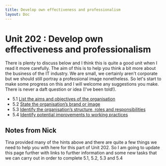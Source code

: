 ```yaml
---
title: Develop own effectiveness and professionalism
layout: Doc
---
```


# Unit 202 : Develop own effectiveness and professionalism

There is plenty to discuss below and I think this is quite a good unit when I read it more carefully. The aim of this is to help you think a bit more about the business of the IT industry. We are small, we certainly aren't corporate but we should still portray a professional image nonetheless. So let's start to make some progress on this and I will welcome any suggestions you make. There is never a daft question or idea (I've been told!).

- 5.1 [List the aims and objectives of the organisation](5.1)
- 5.2 [State the organisation’s brand or image](5.2)
- 5.3 [Identify the organisation’s structure, roles and responsibilities](5.3)
- 5.4 [Identify potential improvements to working practices](5.4)

## Notes from Nick

Tina provided many of the hints above and there are quite a few things we need to help you with here for this part of Unit 202. So I am going to update this page further with links to further information and some new tasks that we can carry out in order to complete 5.1, 5.2, 5.3 and 5.4 
